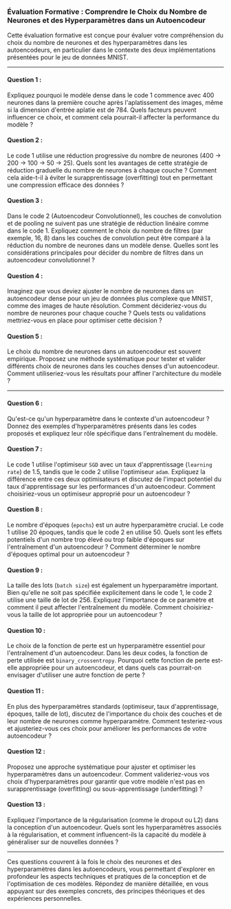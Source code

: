 ### Évaluation Formative : Comprendre le Choix du Nombre de Neurones et des Hyperparamètres dans un Autoencodeur

Cette évaluation formative est conçue pour évaluer votre compréhension du choix du nombre de neurones et des hyperparamètres dans les autoencodeurs, en particulier dans le contexte des deux implémentations présentées pour le jeu de données MNIST.

---

#### **Question 1 :**
Expliquez pourquoi le modèle dense dans le code 1 commence avec 400 neurones dans la première couche après l'aplatissement des images, même si la dimension d'entrée aplatie est de 784. Quels facteurs peuvent influencer ce choix, et comment cela pourrait-il affecter la performance du modèle ?

#### **Question 2 :**
Le code 1 utilise une réduction progressive du nombre de neurones (400 → 200 → 100 → 50 → 25). Quels sont les avantages de cette stratégie de réduction graduelle du nombre de neurones à chaque couche ? Comment cela aide-t-il à éviter le surapprentissage (overfitting) tout en permettant une compression efficace des données ?

#### **Question 3 :**
Dans le code 2 (Autoencodeur Convolutionnel), les couches de convolution et de pooling ne suivent pas une stratégie de réduction linéaire comme dans le code 1. Expliquez comment le choix du nombre de filtres (par exemple, 16, 8) dans les couches de convolution peut être comparé à la réduction du nombre de neurones dans un modèle dense. Quelles sont les considérations principales pour décider du nombre de filtres dans un autoencodeur convolutionnel ?

#### **Question 4 :**
Imaginez que vous deviez ajuster le nombre de neurones dans un autoencodeur dense pour un jeu de données plus complexe que MNIST, comme des images de haute résolution. Comment décideriez-vous du nombre de neurones pour chaque couche ? Quels tests ou validations mettriez-vous en place pour optimiser cette décision ?

#### **Question 5 :**
Le choix du nombre de neurones dans un autoencodeur est souvent empirique. Proposez une méthode systématique pour tester et valider différents choix de neurones dans les couches denses d'un autoencodeur. Comment utiliseriez-vous les résultats pour affiner l'architecture du modèle ?

---

#### **Question 6 :**
Qu'est-ce qu'un hyperparamètre dans le contexte d'un autoencodeur ? Donnez des exemples d'hyperparamètres présents dans les codes proposés et expliquez leur rôle spécifique dans l'entraînement du modèle.

#### **Question 7 :**
Le code 1 utilise l'optimiseur `SGD` avec un taux d'apprentissage (`learning rate`) de 1.5, tandis que le code 2 utilise l'optimiseur `adam`. Expliquez la différence entre ces deux optimisateurs et discutez de l'impact potentiel du taux d'apprentissage sur les performances d'un autoencodeur. Comment choisiriez-vous un optimiseur approprié pour un autoencodeur ?

#### **Question 8 :**
Le nombre d'époques (`epochs`) est un autre hyperparamètre crucial. Le code 1 utilise 20 époques, tandis que le code 2 en utilise 50. Quels sont les effets potentiels d'un nombre trop élevé ou trop faible d'époques sur l'entraînement d'un autoencodeur ? Comment déterminer le nombre d'époques optimal pour un autoencodeur ?

#### **Question 9 :**
La taille des lots (`batch size`) est également un hyperparamètre important. Bien qu'elle ne soit pas spécifiée explicitement dans le code 1, le code 2 utilise une taille de lot de 256. Expliquez l'importance de ce paramètre et comment il peut affecter l'entraînement du modèle. Comment choisiriez-vous la taille de lot appropriée pour un autoencodeur ?

#### **Question 10 :**
Le choix de la fonction de perte est un hyperparamètre essentiel pour l'entraînement d'un autoencodeur. Dans les deux codes, la fonction de perte utilisée est `binary_crossentropy`. Pourquoi cette fonction de perte est-elle appropriée pour un autoencodeur, et dans quels cas pourrait-on envisager d'utiliser une autre fonction de perte ?

#### **Question 11 :**
En plus des hyperparamètres standards (optimiseur, taux d'apprentissage, époques, taille de lot), discutez de l'importance du choix des couches et de leur nombre de neurones comme hyperparamètre. Comment testeriez-vous et ajusteriez-vous ces choix pour améliorer les performances de votre autoencodeur ?

#### **Question 12 :**
Proposez une approche systématique pour ajuster et optimiser les hyperparamètres dans un autoencodeur. Comment valideriez-vous vos choix d'hyperparamètres pour garantir que votre modèle n'est pas en surapprentissage (overfitting) ou sous-apprentissage (underfitting) ?

#### **Question 13 :**
Expliquez l'importance de la régularisation (comme le dropout ou L2) dans la conception d'un autoencodeur. Quels sont les hyperparamètres associés à la régularisation, et comment influencent-ils la capacité du modèle à généraliser sur de nouvelles données ?

---

Ces questions couvrent à la fois le choix des neurones et des hyperparamètres dans les autoencodeurs, vous permettant d'explorer en profondeur les aspects techniques et pratiques de la conception et de l'optimisation de ces modèles. Répondez de manière détaillée, en vous appuyant sur des exemples concrets, des principes théoriques et des expériences personnelles.
